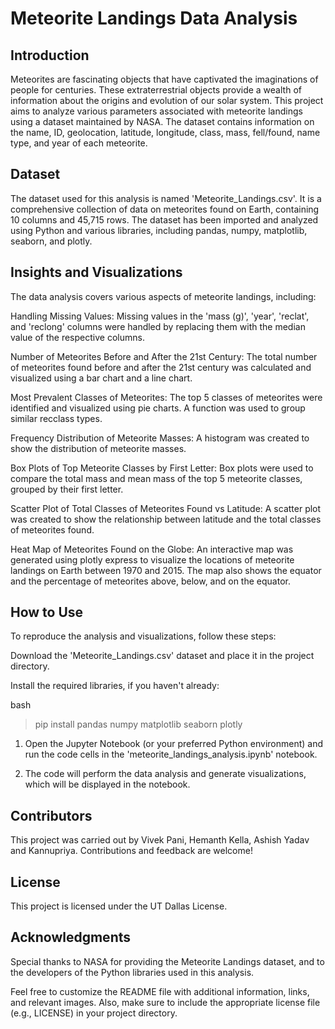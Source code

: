 # Meteorite Landings Data Analysis

## Introduction
Meteorites are fascinating objects that have captivated the imaginations of people for centuries. These extraterrestrial objects provide a wealth of information about the origins and evolution of our solar system. This project aims to analyze various parameters associated with meteorite landings using a dataset maintained by NASA. The dataset contains information on the name, ID, geolocation, latitude, longitude, class, mass, fell/found, name type, and year of each meteorite.

## Dataset
The dataset used for this analysis is named 'Meteorite_Landings.csv'. It is a comprehensive collection of data on meteorites found on Earth, containing 10 columns and 45,715 rows. The dataset has been imported and analyzed using Python and various libraries, including pandas, numpy, matplotlib, seaborn, and plotly.

## Insights and Visualizations
The data analysis covers various aspects of meteorite landings, including:

Handling Missing Values: Missing values in the 'mass (g)', 'year', 'reclat', and 'reclong' columns were handled by replacing them with the median value of the respective columns.

Number of Meteorites Before and After the 21st Century: The total number of meteorites found before and after the 21st century was calculated and visualized using a bar chart and a line chart.

Most Prevalent Classes of Meteorites: The top 5 classes of meteorites were identified and visualized using pie charts. A function was used to group similar recclass types.

Frequency Distribution of Meteorite Masses: A histogram was created to show the distribution of meteorite masses.

Box Plots of Top Meteorite Classes by First Letter: Box plots were used to compare the total mass and mean mass of the top 5 meteorite classes, grouped by their first letter.

Scatter Plot of Total Classes of Meteorites Found vs Latitude: A scatter plot was created to show the relationship between latitude and the total classes of meteorites found.

Heat Map of Meteorites Found on the Globe: An interactive map was generated using plotly express to visualize the locations of meteorite landings on Earth between 1970 and 2015. The map also shows the equator and the percentage of meteorites above, below, and on the equator.

## How to Use
To reproduce the analysis and visualizations, follow these steps:

Download the 'Meteorite_Landings.csv' dataset and place it in the project directory.

Install the required libraries, if you haven't already:

bash
>pip install pandas numpy matplotlib seaborn plotly

1. Open the Jupyter Notebook (or your preferred Python environment) and run the code cells in the 'meteorite_landings_analysis.ipynb' notebook.

2. The code will perform the data analysis and generate visualizations, which will be displayed in the notebook.

## Contributors
This project was carried out by Vivek Pani, Hemanth Kella, Ashish Yadav and Kannupriya. Contributions and feedback are welcome!

## License
This project is licensed under the UT Dallas License.

## Acknowledgments
Special thanks to NASA for providing the Meteorite Landings dataset, and to the developers of the Python libraries used in this analysis.

Feel free to customize the README file with additional information, links, and relevant images. Also, make sure to include the appropriate license file (e.g., LICENSE) in your project directory.
